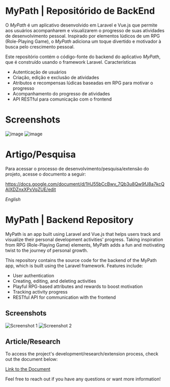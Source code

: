 # MyPath | Repositórido de BackEnd

O _MyPath_ é um aplicativo desenvolvido em Laravel e Vue.js que permite aos usuários acompanharem e visualizarem o progresso de suas atividades de desenvolvimento pessoal. Inspirado por elementos lúdicos de um RPG (Role-Playing Game), o _MyPath_ adiciona um toque divertido e motivador à busca pelo crescimento pessoal.

Este repositório contém o código-fonte do backend do aplicativo _MyPath_, que é construído usando o framework Laravel.
Características

 - Autenticação de usuários
 - Criação, edição e exclusão de atividades
 - Atributos e recompensas lúdicas baseadas em RPG para motivar o progresso
 - Acompanhamento do progresso de atividades
 - API RESTful para comunicação com o frontend

# Screenshots

![image](https://github.com/igormieski27/backend/assets/108681204/8c4e98aa-d904-462d-a488-b8dc4e406ae8) ![image](https://github.com/igormieski27/backend/assets/108681204/197516eb-64fa-49d7-8f2f-0ad419773596)




# Artigo/Pesquisa

Para acessar o processo de desenvolvimento/pesquisa/extensão do projeto, acesse o documento a seguir:

https://docs.google.com/document/d/1HJ55bCcBwv_7Qb3u8Qw9fJ8a7kcQAIXDZnxXPxVqZUE/edit


*English*

# MyPath | Backend Repository

MyPath is an app built using Laravel and Vue.js that helps users track and visualize their personal development activities' progress. Taking inspiration from RPG (Role-Playing Game) elements, MyPath adds a fun and motivating twist to the journey of personal growth.

This repository contains the source code for the backend of the MyPath app, which is built using the Laravel framework. Features include:

- User authentication
- Creating, editing, and deleting activities
- Playful RPG-based attributes and rewards to boost motivation
- Tracking activity progress
- RESTful API for communication with the frontend

## Screenshots

![Screenshot 1](https://github.com/igormieski27/backend/assets/108681204/8c4e98aa-d904-462d-a488-b8dc4e406ae8)
![Screenshot 2](https://github.com/igormieski27/backend/assets/108681204/197516eb-64fa-49d7-8f2f-0ad419773596)

## Article/Research

To access the project's development/research/extension process, check out the document below:

[Link to the Document](https://docs.google.com/document/d/1HJ55bCcBwv_7Qb3u8Qw9fJ8a7kcQAIXDZnxXPxVqZUE/edit)

Feel free to reach out if you have any questions or want more information!


